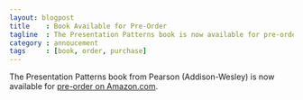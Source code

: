 ```yaml
---
layout: blogpost
title    : Book Available for Pre-Order
tagline  : The Presentation Patterns book is now available for pre-order at Amazon.com.
category : annoucement
tags     : [book, order, purchase]
---
```

The Presentation Patterns book from Pearson (Addison-Wesley) is now available for [pre-order on Amazon.com](http://www.amazon.com/Presentation-Patterns-Information-Alchemy-Presentations/dp/0321820800/ref=sr_1_2?s=books&amp;ie=UTF8&amp;qid=1326465927&amp;sr=1-2).
